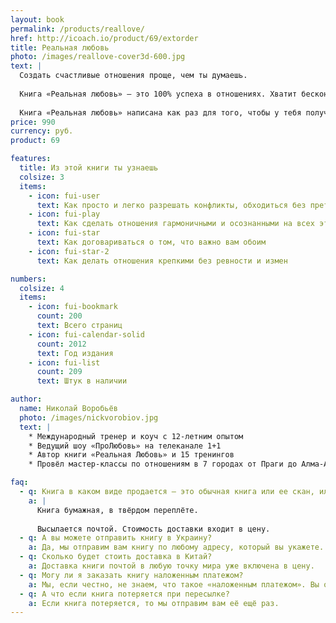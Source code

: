 ```yaml
---
layout: book
permalink: /products/reallove/
href: http://icoach.io/product/69/extorder
title: Реальная любовь
photo: /images/reallove-cover3d-600.jpg
text: |
  Создать счастливые отношения проще, чем ты думаешь.
  
  Книга «Реальная любовь» — это 100% успеха в отношениях. Хватит бесконечных ссор и расставаний. Пора, наконец, быть счастливым в своих отношениях!  
  
  Книга «Реальная любовь» написана как раз для того, чтобы у тебя получилось создать отношения своей мечты.
price: 990
currency: руб.
product: 69

features:
  title: Из этой книги ты узнаешь
  colsize: 3
  items:
    - icon: fui-user
      text: Как просто и легко разрешать конфликты, обходиться без претензий и избегать разочарований
    - icon: fui-play
      text: Как сделать отношения гармоничными и осознанными на всех этапах
    - icon: fui-star
      text: Как договариваться о том, что важно вам обоим
    - icon: fui-star-2
      text: Как делать отношения крепкими без ревности и измен

numbers:
  colsize: 4
  items:
    - icon: fui-bookmark
      count: 200
      text: Всего страниц
    - icon: fui-calendar-solid
      count: 2012
      text: Год издания
    - icon: fui-list
      count: 209
      text: Штук в наличии

author:
  name: Николай Воробьёв
  photo: /images/nickvorobiov.jpg
  text: |
    * Международный тренер и коуч с 12-летним опытом
    * Ведущий шоу «ПроЛюбовь» на телеканале 1+1
    * Автор книги «Реальная Любовь» и 15 тренингов
    * Провёл мастер-классы по отношениям в 7 городах от Праги до Алма-Аты

faq:
  - q: Книга в каком виде продается — это обычная книга или ее скан, или в электронном виде?
    a: |
      Книга бумажная, в твёрдом переплёте.
      
      Высылается почтой. Стоимость доставки входит в цену.
  - q: А вы можете отправить книгу в Украину?
    a: Да, мы отправим вам книгу по любому адресу, который вы укажете.
  - q: Сколько будет стоить доставка в Китай?
    a: Доставка книги почтой в любую точку мира уже включена в цену.
  - q: Могу ли я заказать книгу наложенным платежом?
    a: Мы, если честно, не знаем, что такое «наложенным платежом». Вы оплачиваете книгу, мы кладём её в конверт, относим на почту, а вам на емейл отправляем трек-номер, по которому ход доставки можно отслеживать на сайте почты.
  - q: А что если книга потеряется при пересылке?
    a: Если книга потеряется, то мы отправим вам её ещё раз.
---
```


